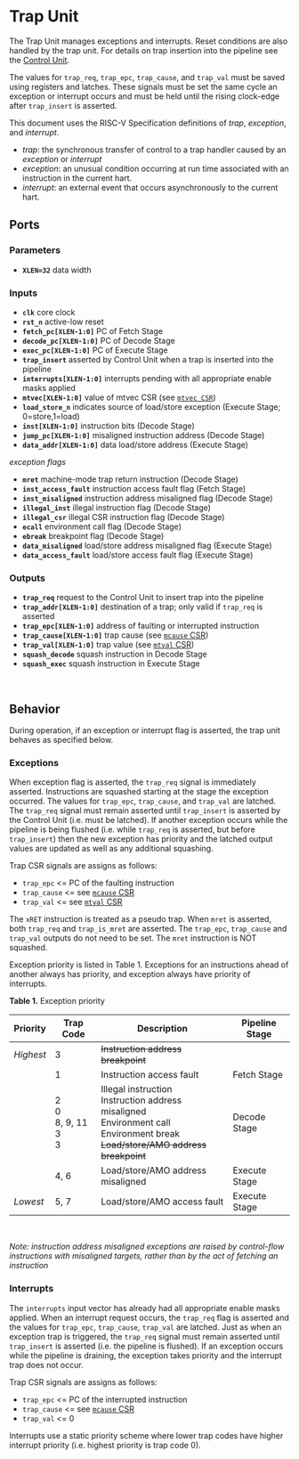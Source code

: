 # Trap Unit

The Trap Unit manages exceptions and interrupts. Reset conditions are also
handled by the trap unit. For details on trap insertion into the pipeline see
the [Control Unit](./Control.md).

The values for `trap_req`, `trap_epc`, `trap_cause`, and `trap_val` must be saved
using registers and latches. These signals must be set the same cycle an exception
or interrupt occurs and must be held until the rising clock-edge after `trap_insert`
is asserted.

This document uses the RISC-V Specification definitions of *trap*, *exception*,
and *interrupt*.
- *trap*: the synchronous transfer of control to a trap handler caused by an
  *exception* or *interrupt*
- *exception*: an unusual condition occurring at run time associated with an
  instruction in the current hart.
- *interrupt*: an external event that occurs asynchronously to the current hart.

## Ports

### Parameters

- **`XLEN=32`** data width

### Inputs

- **`clk`** core clock
- **`rst_n`** active-low reset
- **`fetch_pc[XLEN-1:0]`** PC of Fetch Stage
- **`decode_pc[XLEN-1:0]`** PC of Decode Stage
- **`exec_pc[XLEN-1:0]`** PC of Execute Stage
- **`trap_insert`** asserted by Control Unit when a trap is inserted into the pipeline
- **`interrupts[XLEN-1:0]`** interrupts pending with all appropriate enable masks applied
- **`mtvec[XLEN-1:0]`** value of mtvec CSR (see [`mtvec CSR`](./CSR.md#machine-trap-vector-base-address-register-mtvec))
- **`load_store_n`** indicates source of load/store exception (Execute Stage; 0=store,1=load)
- **`inst[XLEN-1:0]`** instruction bits (Decode Stage)
- **`jump_pc[XLEN-1:0]`** misaligned instruction address (Decode Stage)
- **`data_addr[XLEN-1:0]`** data load/store address (Execute Stage)

*exception flags*
- **`mret`** machine-mode trap return instruction (Decode Stage)
- **`inst_access_fault`** instruction access fault flag (Fetch Stage)
- **`inst_misaligned`** instruction address misaligned flag (Decode Stage)
- **`illegal_inst`** illegal instruction flag (Decode Stage)
- **`illegal_csr`** illegal CSR instruction flag (Decode Stage)
- **`ecall`** environment call flag (Decode Stage)
- **`ebreak`** breakpoint flag (Decode Stage)
- **`data_misaligned`** load/store address misaligned flag (Execute Stage)
- **`data_access_fault`** load/store access fault flag (Execute Stage)


### Outputs

- **`trap_req`** request to the Control Unit to insert trap into the pipeline
- **`trap_addr[XLEN-1:0]`** destination of a trap; only valid if `trap_req` is asserted
- **`trap_epc[XLEN-1:0]`** address of faulting or interrupted instruction
- **`trap_cause[XLEN-1:0]`** trap cause (see [`mcause` CSR](./CSR.md#machine-cause-register-mcause))
- **`trap_val[XLEN-1:0]`** trap value (see [`mtval` CSR](./CSR.md#machine-trap-value-register-mtval))
- **`squash_decode`** squash instruction in Decode Stage
- **`squash_exec`** squash instruction in Execute Stage

<br>

## Behavior

During operation, if an exception or interrupt flag is asserted, the trap unit
behaves as specified below.

### Exceptions

When exception flag is asserted, the `trap_req` signal is immediately asserted.
Instructions are squashed starting at the stage the exception occurred. The values
for `trap_epc`, `trap_cause`,  and `trap_val` are latched. The `trap_req` signal
must remain asserted until `trap_insert` is asserted by the Control Unit (i.e.
must be latched). If another exception occurs while the pipeline is being flushed
(i.e. while `trap_req` is asserted, but before `trap_insert`) then the new exception
has priority and the latched output values are updated as well as any additional
squashing.

Trap CSR signals are assigns as follows:
- `trap_epc` <= PC of the faulting instruction
- `trap_cause` <= see [`mcause` CSR](./CSR.md/#machine-cause-register-mcause)
- `trap_val` <= see [`mtval` CSR](./CSR.md#machine-trap-value-register-mtval)

The `xRET` instruction is treated as a pseudo trap. When `mret` is asserted, both
`trap_req` and `trap_is_mret` are asserted. The `trap_epc`, `trap_cause` and
`trap_val` outputs do not need to be set. The `mret` instruction is NOT squashed.

Exception priority is listed in Table 1. Exceptions for an instructions ahead
of another always has priority, and exception always have priority of interrupts.

**Table 1.** Exception priority

| Priority | Trap Code | Description | Pipeline Stage |
| --- | --- | --- | --- |
| *Highest* | 3 | ~~Instruction address breakpoint~~ |
| | 1 | Instruction access fault | Fetch Stage
| | 2<br>0<br>8, 9, 11<br>3<br>3 | Illegal instruction<br>Instruction address misaligned<br>Environment call<br>Environment break<br>~~Load/store/AMO address breakpoint~~ | Decode Stage
| | 4, 6 | Load/store/AMO address misaligned | Execute Stage
| *Lowest* | 5, 7 | Load/store/AMO access fault | Execute Stage

<br>

*Note: instruction address misaligned exceptions are raised by control-flow instructions with misaligned targets, rather than by the act of fetching an instruction*

### Interrupts

The `interrupts` input vector has already had all appropriate enable masks applied.
When an interrupt request occurs, the `trap_req` flag is asserted and the values
for `trap_epc`, `trap_cause`, `trap_val` are latched. Just as when an exception
trap is triggered, the `trap_req` signal must remain asserted until `trap_insert`
is asserted (i.e. the pipeline is flushed). If an exception occurs while the
pipeline is draining, the exception takes priority and the interrupt trap does
not occur.

Trap CSR signals are assigns as follows:
- `trap_epc` <= PC of the interrupted instruction
- `trap_cause` <= see [`mcause` CSR](./CSR.md/#machine-cause-register-mcause)
- `trap_val` <= 0

Interrupts use a static priority scheme where lower trap codes have higher
interrupt priority (i.e. highest priority is trap code 0).

